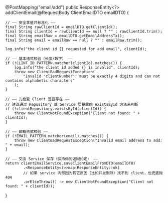@PostMapping("email/add")
public ResponseEntity<?> addClientEmail(@RequestBody ClientEmailDTO emailDTO) {

    // —— 安全拿值并标准化 ——
    final String rawClientId = emailDTO.getClientId();
    final String clientId = rawClientId == null ? "" : rawClientId.trim();
    final String emailRaw = emailDTO.getEmailAddressTx();
    final String email = emailRaw == null ? "" : emailRaw.trim();

    log.info("the client id {} requested for add email", clientId);

    // —— 基本格式校验（长度/数字） ——
    if (!CLINT_ID_PATTERN.matcher(clientId).matches()) {
        log.info("the client id added {} is invalid", clientId);
        throw new ClientBadRequestException(
            "Invalid 'clientNumber': must be exactly 4 digits and can not contains alphabetic characters"
        );
    }

    // —— 先检查 Client 是否存在 —— 
    // 建议通过 Repository 或 Service 层暴露的 existsById 方法来判断
    if (!clientRepository.existsById(clientId)) {
        throw new ClientNotFoundException("Client not found: " + clientId);
    }

    // —— 邮箱格式校验 ——
    if (!EMAIL_PATTERN.matcher(email).matches()) {
        throw new ClientBadRequestException("Invalid email address to add: " + email);
    }

    // —— 交由 Service 保存（保持你的返回约定） ——
    return clientEmailService.saveClientEmailFromDTO(emailDTO)
            .<ResponseEntity<?>>map(ResponseEntity::ok)
            // 如果 service 内部因为其它原因（比如并发删除）找不到 client，也兜底抛 404
            .orElseThrow(() -> new ClientNotFoundException("Client not found: " + clientId));
}
